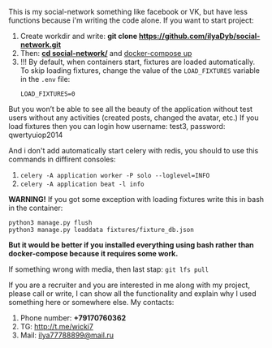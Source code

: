 This is my social-network something like facebook or VK, but have less functions because i'm writing the code alone.
If you want to start project:
1. Create workdir and write: <b>git clone https://github.com/ilyaDyb/social-network.git</b>
2. Then: <b style="text-decoration: underline;">cd social-network/</b> and <span style="text-decoration: underline">docker-compose up</span>
3. !!! By default, when containers start, fixtures are loaded automatically. To skip loading fixtures, change the value of the `LOAD_FIXTURES` variable in the `.env` file:
    ```env
    LOAD_FIXTURES=0
    ```
But you won’t be able to see all the beauty of the application without test users without any activities (created posts, changed the avatar, etc.)
If you load fixtures then you can login how username: test3, password: qwertyuiop2014

And i don't add automatically start celery with redis, you should to use this commands in diffirent consoles:

1. `celery -A application worker -P solo --loglevel=INFO `
2. `celery -A application beat -l info`

<b>WARNING!</b>
If you got some exception with loading fixtures write this in bash in the container:
```
python3 manage.py flush
python3 manage.py loaddata fixtures/fixture_db.json
```
<b>But it would be better if you installed everything using bash rather than docker-compose because it requires some work.</b>

If something wrong with media, then last stap: `git lfs pull`

If you are a recruiter and you are interested in me along with my project, please call or write, I can show all the functionality and explain why I used something here or somewhere else.
My contacts:
1. Phone number: <b>+79170760362</b>
2. TG: http://t.me/wicki7
3. Mail: ilya77788899@mail.ru
